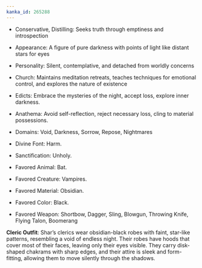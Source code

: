 ```yaml
---
kanka_id: 265288
---
```


* Conservative, Distilling: Seeks truth through emptiness and introspection
* Appearance: A figure of pure darkness with points of light like distant stars for eyes
* Personality: Silent, contemplative, and detached from worldly concerns
* Church: Maintains meditation retreats, teaches techniques for emotional control, and explores the nature of existence

* Edicts: Embrace the mysteries of the night, accept loss, explore inner darkness.
* Anathema: Avoid self-reflection, reject necessary loss, cling to material possessions.
* Domains: Void, Darkness, Sorrow, Repose, Nightmares
* Divine Font: Harm.
* Sanctification: Unholy.
* Favored Animal: Bat.
* Favored Creature: Vampires.
* Favored Material: Obsidian.
* Favored Color: Black.
* Favored Weapon: Shortbow, Dagger, Sling, Blowgun, Throwing Knife, Flying Talon, Boomerang

**Cleric Outfit**: Shar’s clerics wear obsidian-black robes with faint, star-like patterns, resembling a void of endless night. Their robes have hoods that cover most of their faces, leaving only their eyes visible. They carry disk-shaped chakrams with sharp edges, and their attire is sleek and form-fitting, allowing them to move silently through the shadows.